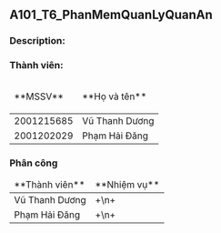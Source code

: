 ## A101_T6_PhanMemQuanLyQuanAn
### Description:
### Thành viên:
<table>
  <thead>
    <tr>
      <td>
        <p>**MSSV**</p>
      </td>
      <td>
        <p>**Họ và tên**</p>
      </td>
    </tr>
  </thead>
  <tbody>
    <tr>
      <td>
        2001215685
      </td>
      <td>
        Vũ Thanh Dương
      </td>
    </tr>
    <tr>
      <td>
        2001202029
      </td>
      <td>
        Phạm Hải Đăng
      </td>
    </tr>
  </tbody>
</table>

### Phân công
<table>
  <thead>
    <tr>
      <td>
        **Thành viên**
      </td>
      <td>
        **Nhiệm vụ**
      </td>
    </tr>
  </thead>
  <tbody>
    <tr>
      <td>
        Vũ Thanh Dương
      </td>
      <td>
        +\n+
      </td>
    </tr>
    <tr>
      <td>
        Phạm Hải Đăng
      </td>
      <td>
        +\n+
      </td>
    </tr>
  </tbody>
</table>

